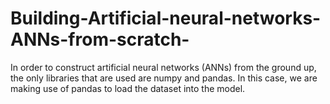 # Building-Artificial-neural-networks-ANNs-from-scratch-
In order to construct artificial neural networks (ANNs) from the ground up, the only libraries that are used are numpy and pandas.
In this case, we are making use of pandas to load the dataset into the model. 
